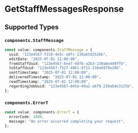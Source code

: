 # GetStaffMessagesResponse


## Supported Types

### `components.StaffMessage`

```typescript
const value: components.StaffMessage = {
  uuid: "123e4567-f310-4e5c-a0fc-230a65d2526b",
  editDate: "2025-07-01 12:00:00",
  fromStaffUuid: "123e4567-6ee7-48f6-a2b3-230a6e449ffb",
  toStaffUuid: "123e4567-f527-4861-9711-230a6979e20b",
  sentTimestamp: "2025-07-01 12:00:00",
  deliveredTimestamp: "2025-07-01 12:00:00",
  readTimestamp: "2025-07-01 12:00:00",
  regardingJobUuid: "123e4567-045e-49a1-a6f9-230a6de3125b",
};
```

### `components.ErrorT`

```typescript
const value: components.ErrorT = {
  errorCode: 1000,
  message: "An error occurred completing your request",
};
```

